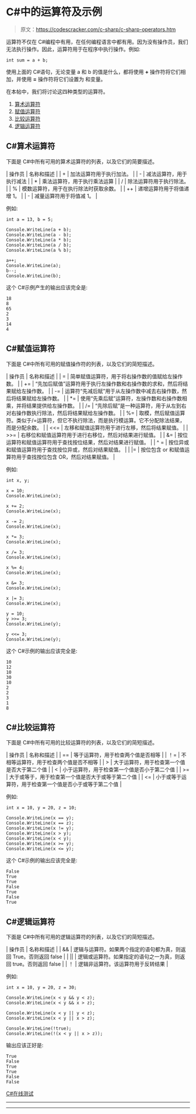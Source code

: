 # C#中的运算符及示例

> 原文：<https://codescracker.com/c-sharp/c-sharp-operators.htm>

运算符不仅在 C#编程中有用，在任何编程语言中都有用。因为没有操作员，我们无法执行操作。因此，运算符用于在程序中执行操作。例如:

```
int sum = a + b;
```

使用上面的 C#语句，无论变量 a 和 b 的值是什么，都将使用 **+** 操作符将它们相加，并使用 **=** 操作符将它们设置为 和变量。

在本帖中，我们将讨论这四种类型的运算符。

1.  [算术运算符](#a)
2.  [赋值运算符](#b)
3.  [比较运算符](#c)
4.  [逻辑运算符](#d)

## C#算术运算符

下面是 C#中所有可用的算术运算符的列表，以及它们的简要描述。

| 操作员 | 名称和描述 |
| + | 加法运算符用于执行加法。 |
| - | 减法运算符，用于执行减法 |
| * | 乘法运算符，用于执行乘法运算 |
| / | 除法运算符用于执行除法。 |
| % | 模数运算符，用于在执行除法时获取余数。 |
| ++ | 递增运算符用于将值递增 1。 |
| - | 减量运算符用于将值减 1。 |

例如:

```
int a = 13, b = 5;

Console.WriteLine(a + b);
Console.WriteLine(a - b);
Console.WriteLine(a * b);
Console.WriteLine(a / b);
Console.WriteLine(a % b);

a++;
Console.WriteLine(a);
b--;
Console.WriteLine(b);
```

这个 C#示例产生的输出应该完全是:

```
18
8
65
2
3
14
4
```

## C#赋值运算符

下面是 C#中所有可用的赋值操作符的列表，以及它们的简短描述。

| 操作员 | 名称和描述 |
| = | 简单赋值运算符，用于将右操作数的值赋给左操作数。 |
| += | “先加后赋值”运算符用于执行左操作数和右操作数的求和，然后将结果赋给左操作数。 |
| -= | 运算符“先减后赋”用于从左操作数中减去右操作数，然后将结果赋给左操作数。 |
| *= | 使用“先乘后赋”运算符，左操作数和右操作数相乘，并将结果提供给左操作数。 |
| /= | “先除后赋”是一种运算符，用于从左到右对右操作数执行除法，然后将结果赋给左操作数。 |
| %= | 取模，然后赋值运算符。类似于/=运算符，但它不执行除法，而是执行模运算。它不分配除法结果，而是分配余数。 |
| <<= | 左移和赋值运算符用于进行左移，然后将结果赋值。 |
| >>= | 右移位和赋值运算符用于进行右移位，然后对结果进行赋值。 |
| &= | 按位运算符和赋值运算符用于查找按位结果，然后对结果进行赋值。 |
| &Hat; = | 按位异或和赋值运算符用于查找按位异或，然后对结果赋值。 |
| &#124;= | 按位包含 or 和赋值运算符用于查找按位包含 OR，然后对结果赋值。 |

例如:

```
int x, y;

x = 10;
Console.WriteLine(x);

x += 2;
Console.WriteLine(x);

x -= 2;
Console.WriteLine(x);

x *= 3;
Console.WriteLine(x);

x /= 3;
Console.WriteLine(x);

x %= 4;
Console.WriteLine(x);

x &= 3;
Console.WriteLine(x);

x |= 3;
Console.WriteLine(x);

y = 10;
y >>= 3;
Console.WriteLine(y);

y <<= 3;
Console.WriteLine(y);
```

这个 C#示例的输出应该完全是:

```
10
12
10
30
10
2
2
3
1
8
```

## C#比较运算符

下面是 C#中所有可用的比较运算符的列表，以及它们的简短描述。

| 操作员 | 名称和描述 |
| == | 等于运算符，用于检查两个值是否相等 |
| ！= | 不相等运算符，用于检查两个值是否不相等 |
| > | 大于运算符，用于检查第一个值是否大于第二个值 |
| < | 小于运算符，用于检查第一个值是否小于第二个值 |
| >= | 大于或等于，用于检查第一个值是否大于或等于第二个值 |
| <= | 小于或等于运算符，用于检查第一个值是否小于或等于第二个值 |

例如:

```
int x = 10, y = 20, z = 10;

Console.WriteLine(x == y);
Console.WriteLine(x == z);
Console.WriteLine(x != y);
Console.WriteLine(x > y);
Console.WriteLine(x < y);
Console.WriteLine(x >= y);
Console.WriteLine(x <= y);
```

这个 C#示例的输出应该完全是:

```
False
True
True
False
True
False
True
```

## C#逻辑运算符

下面是 C#中所有可用的逻辑运算符的列表，以及它们的简短描述。

| 操作员 | 名称和描述 |
| && | 逻辑与运算符。如果两个指定的语句都为真，则返回 True。否则返回 false |
| &#124;&#124; | 逻辑或运算符。如果指定的语句之一为真，则返回 true。否则返回 false |
| ！ | 逻辑非运算符。该运算符用于反转结果 |

例如:

```
int x = 10, y = 20, z = 30;

Console.WriteLine(x < y && y < z);
Console.WriteLine(x < y && x > z);

Console.WriteLine(x < y || y < z);
Console.WriteLine(x < y || x > z);

Console.WriteLine(!true);
Console.WriteLine(!(x < y || x > z));
```

输出应该正好是:

```
True
False
True
True
False
False
```

[C#在线测试](/exam/showtest.php?subid=11)

* * *

* * *